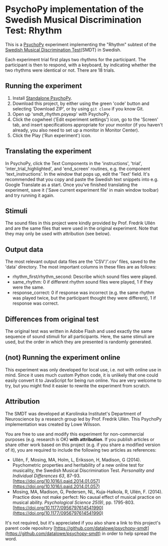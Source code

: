 # PsychoPy implementation of the Swedish Musical Discrimination Test: Rhythm
This is a [PsychoPy](https://psychopy.org/) experiment implementing the "Rhythm" subtest of the [Swedish Musical Discrimination Test](https://www.sciencedirect.com/science/article/pii/S0191886914000841)(SMDT) in Swedish.

Each experiment trial first plays two rhythms for the participant. The participant is then to respond, with a keyboard, by indicating whether the two rhythms were identical or not. There are 18 trials.

## Running the experiment
1. Install [Standalone PsychoPy](https://www.psychopy.org/download.html).
2. Download this project, by either using the green 'code' button and selecting 'Download ZIP', or by using `git clone` if you know Git.
3. Open up 'smdt_rhythm.psyexp' with PsychoPy.
4. Click the cogwheel ('Edit experiment settings') icon, go to the 'Screen' tab, and insert specifications appropriate for your monitor (if you haven't already, you also need to set up a monitor in Monitor Center).
5. Click the Play ('Run experiment') icon.

## Translating the experiment
In PsychoPy, click the Text Components in the 'instructions', 'trial', 'inter_trial_highlighted', and 'end_screen' routines, e.g. the component 'text_instructions'. In the window that pops up, edit the 'Text' field. It's recommended that you copy and paste the Swedish text snippets into e.g. Google Translate as a start. Once you've finished translating the experiment, save it ('Save current experiment file' in main window toolbar) and try running it again.

## Stimuli
The sound files in this project were kindly provided by Prof. Fredrik Ullén and are the same files that were used in the original experiment. Note that they may only be used with attribution (see below).

## Output data
The most relevant output data files are the 'CSV'/'.csv' files, saved to the 'data' directory. The most important columns in these files are as follows:
* rhythm_first/rhythm_second: Describe which sound files were played.
* same_rhythm: 0 if different rhythm sound files were played, 1 if they were the same.
* response_correct: 0 if response was incorrect (e.g. the same rhythm was played twice, but the participant thought they were different), 1 if response was correct.

## Differences from original test
The original test was written in Adobe Flash and used exactly the same sequence of sound stimuli for all participants. Here, the same stimuli are used, but the order in which they are presented is randomly generated.

## (not) Running the experiment online
This experiment was only developed for local use, i.e. not with online use in mind. Since it uses much custom Python code, it is unlikely that one could easily convert it to JavaScript for being run online. You are very welcome to try, but you might find it easier to rewrite the experiment from scratch.

## Attribution
The SMDT was developed at Karolinska Institutet's Department of Neuroscience by a research group led by Prof. Fredrik Ullén. This PsychoPy implementation was created by Lowe Wilsson.

You are free to use and modify this experiment for non-commercial purposes (e.g. research is OK) __with attribution__. If you publish articles or share other work based on this project (e.g. if you share a modified version of it), you are required to include the following two articles as references:
* Ullén, F, Mosing, MA, Holm, L, Eriksson, H, Madison, G (2014). Psychometric properties and heritability of a new online test for musicality, the Swedish Musical Discrimination Test. _Personality and Individual Differences 63_, 87-93. [https://doi.org/10.1016/j.paid.2014.01.057](https://doi.org/10.1016/j.paid.2014.01.057)
* Mosing, MA, Madison, G, Pedersen, NL, Kuja-Halkola, R, Ullén, F. (2014). Practice does not make perfect: No causal effect of musical practice on musical ability. _Psychological Science 25(9)_, pp. 1795-803. [https://doi.org/10.1177/0956797614541990](https://doi.org/10.1177/0956797614541990)

It's not required, but it's appreciated if you also share a link to this project's parent code repository [https://github.com/datalowe/psychopy-smdt](https://github.com/datalowe/psychopy-smdt) in order to help spread the word.
